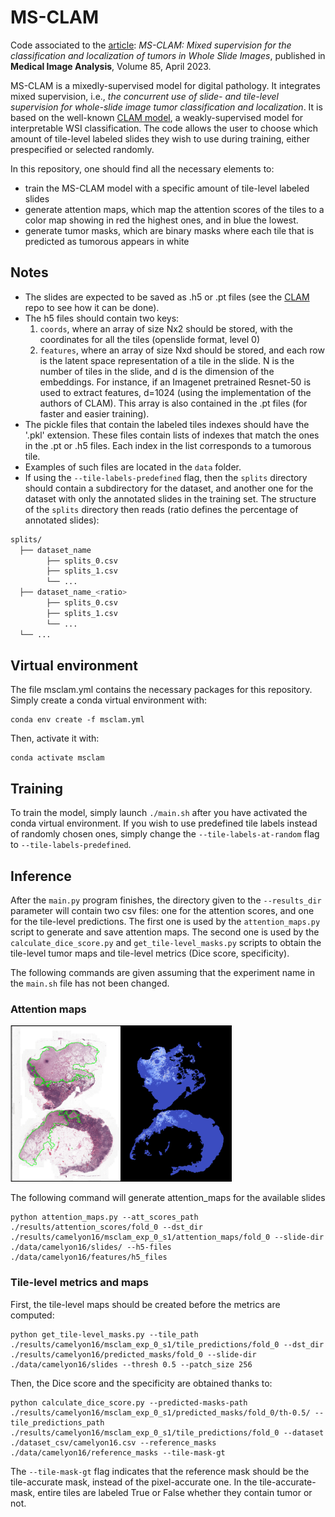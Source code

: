 # MS-CLAM

Code associated to the [article](https://www.sciencedirect.com/science/article/abs/pii/S1361841523000245): *MS-CLAM: Mixed supervision for the classification and localization of tumors in Whole Slide Images*, published in **Medical Image Analysis**, Volume 85, April 2023.


MS-CLAM is a mixedly-supervised model for digital pathology. It integrates mixed supervision, i.e., *the concurrent use of slide- and tile-level supervision for whole-slide image tumor classification and localization*. It is based on the well-known [CLAM model](https://github.com/mahmoodlab/CLAM), a weakly-supervised model for interpretable WSI classification. The code allows the user to choose which amount of tile-level labeled slides they wish to use during training, either prespecified or selected randomly.

In this repository, one should find all the necessary elements to:

- train the MS-CLAM model with a specific amount of tile-level labeled slides
- generate attention maps, which map the attention scores of the tiles to a color map showing in red the highest ones, and in blue the lowest.
- generate tumor masks, which are binary masks where each tile that is predicted as tumorous appears in white

## Notes

- The slides are expected to be saved as .h5 or .pt files (see the [CLAM](https://github.com/mahmoodlab/CLAM) repo to see how it can be done).
- The h5 files should contain two keys:
  1. `coords`, where an array of size Nx2 should be stored, with the coordinates for all the tiles (openslide format, level 0)
  2. `features`, where an array of size Nxd should be stored, and each row is the latent space representation of a tile in the slide. N is the number of tiles in the slide, and d is the dimension of the embeddings. For instance, if an Imagenet pretrained Resnet-50 is used to extract features, d=1024 (using the implementation of the authors of CLAM). This array is also contained in the .pt files (for faster and easier training).
- The pickle files that contain the labeled tiles indexes should have the '.pkl' extension. These files contain lists of indexes that match the ones in the .pt or .h5 files. Each index in the list corresponds to a tumorous tile.
- Examples of such files are located in the `data` folder.
- If using the `--tile-labels-predefined` flag, then the `splits` directory should contain a subdirectory for the dataset, and another one for the dataset with only the annotated slides in the training set. The structure of the `splits` directory then reads (ratio defines the percentage of annotated slides):

```bash
splits/
  ├── dataset_name
        ├── splits_0.csv
        ├── splits_1.csv
        └── ...
  ├── dataset_name_<ratio>
        ├── splits_0.csv
        ├── splits_1.csv
        └── ...
  └── ...
```

## Virtual environment
The file msclam.yml contains the necessary packages for this repository. Simply create a conda virtual environment with:

```shell
conda env create -f msclam.yml
```
Then, activate it with:

```shell
conda activate msclam
```

## Training
To train the model, simply launch `./main.sh` after you have activated the conda virtual environment. If you wish to use predefined tile labels instead of randomly chosen ones, simply change the `--tile-labels-at-random` flag to `--tile-labels-predefined`.

## Inference

After the `main.py` program finishes, the directory given to the `--results_dir` parameter will contain two csv files: one for the attention scores, and one for the tile-level predictions. The first one is used by the `attention_maps.py` script to generate and save attention maps. The second one is used by the `calculate_dice_score.py` and `get_tile-level_masks.py` scripts to obtain the tile-level tumor maps and tile-level metrics (Dice score, specificity).

The following commands are given assuming that the experiment name in the `main.sh` file has not been changed.

### Attention maps

<img src="attention_maps.png" height="250" />

The following command will generate attention_maps for the available slides

```shell
python attention_maps.py --att_scores_path ./results/attention_scores/fold_0 --dst_dir ./results/camelyon16/msclam_exp_0_s1/attention_maps/fold_0 --slide-dir ./data/camelyon16/slides/ --h5-files ./data/camelyon16/features/h5_files
```

### Tile-level metrics and maps

First, the tile-level maps should be created before the metrics are computed:

```shell
python get_tile-level_masks.py --tile_path ./results/camelyon16/msclam_exp_0_s1/tile_predictions/fold_0 --dst_dir ./results/camelyon16/predicted_masks/fold_0 --slide-dir ./data/camelyon16/slides --thresh 0.5 --patch_size 256
```

Then, the Dice score and the specificity are obtained thanks to:

```shell
python calculate_dice_score.py --predicted-masks-path ./results/camelyon16/msclam_exp_0_s1/predicted_masks/fold_0/th-0.5/ --tile_predictions_path ./results/camelyon16/msclam_exp_0_s1/tile_predictions/fold_0 --dataset ./dataset_csv/camelyon16.csv --reference_masks ./data/camelyon16/reference_masks --tile-mask-gt
```

The `--tile-mask-gt` flag indicates that the reference mask should be the tile-accurate mask, instead of the pixel-accurate one. In the tile-accurate-mask, entire tiles are labeled True or False whether they contain tumor or not.
